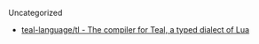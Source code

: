 Uncategorized

* [teal-language/tl - The compiler for Teal, a typed dialect of Lua](https://github.com/teal-language/tl)
